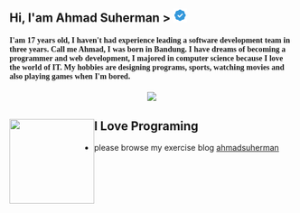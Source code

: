 ## Hi, I'am Ahmad Suherman > <img src="centang.png">

<h4 style="font-family: 'Lucida Grande';">I'am 17 years old, I haven't had experience leading a software development team in three years. Call me Ahmad, I was born in Bandung. I have dreams of becoming a programmer and web development, I majored in computer science because I love the world of IT. My hobbies are designing programs, sports, watching movies and also playing games when I'm bored.
</h4>


<p align="center">
   <img src="https://github-readme-stats.vercel.app/api?username=ahmadsuherman&theme=vue-dark&show_icons=true&hide=issues">
</p>

## I Love Programing <img align="left" width="150" height="150" src="https://media.tenor.com/images/da3e4ab91ed7f29a29edf868cb9953c0/tenor.gif">
- please browse my exercise blog <a href="https://ahmadsuherman.github.io/">ahmadsuherman</a>